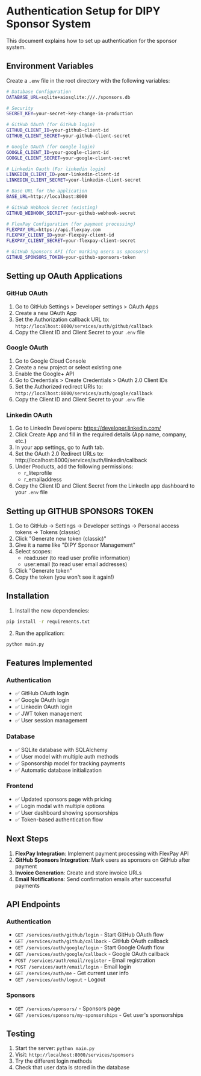 # Authentication Setup for DIPY Sponsor System

This document explains how to set up authentication for the sponsor system.

## Environment Variables

Create a `.env` file in the root directory with the following variables:

```bash
# Database Configuration
DATABASE_URL=sqlite+aiosqlite:///./sponsors.db

# Security
SECRET_KEY=your-secret-key-change-in-production

# GitHub OAuth (for GitHub login)
GITHUB_CLIENT_ID=your-github-client-id
GITHUB_CLIENT_SECRET=your-github-client-secret

# Google OAuth (for Google login)
GOOGLE_CLIENT_ID=your-google-client-id
GOOGLE_CLIENT_SECRET=your-google-client-secret

# Linkedin Oauth (For linkedin login)
LINKEDIN_CLIENT_ID=your-linkedin-client-id
LINKEDIN_CLIENT_SECRET=your-linkedin-client-secret

# Base URL for the application
BASE_URL=http://localhost:8000

# GitHub Webhook Secret (existing)
GITHUB_WEBHOOK_SECRET=your-github-webhook-secret

# FlexPay Configuration (for payment processing)
FLEXPAY_URL=https://api.flexpay.com
FLEXPAY_CLIENT_ID=your-flexpay-client-id
FLEXPAY_CLIENT_SECRET=your-flexpay-client-secret

# GitHub Sponsors API (for marking users as sponsors)
GITHUB_SPONSORS_TOKEN=your-github-sponsors-token
```

## Setting up OAuth Applications

### GitHub OAuth

1. Go to GitHub Settings > Developer settings > OAuth Apps
2. Create a new OAuth App
3. Set the Authorization callback URL to: `http://localhost:8000/services/auth/github/callback`
4. Copy the Client ID and Client Secret to your `.env` file

### Google OAuth

1. Go to Google Cloud Console
2. Create a new project or select existing one
3. Enable the Google+ API
4. Go to Credentials > Create Credentials > OAuth 2.0 Client IDs
5. Set the Authorized redirect URIs to: `http://localhost:8000/services/auth/google/callback`
6. Copy the Client ID and Client Secret to your `.env` file

### Linkedin OAuth

1. Go to LinkedIn Developers: https://developer.linkedin.com/
2. Click Create App and fill in the required details (App name, company, etc.)
3. In your app settings, go to Auth tab.
4. Set the OAuth 2.0 Redirect URLs to: http://localhost:8000/services/auth/linkedin/callback
5. Under Products, add the following permissions:
    - r_liteprofile
    - r_emailaddress
6. Copy the Client ID and Client Secret from the LinkedIn app dashboard to your `.env` file


## Setting up GITHUB SPONSORS TOKEN

1. Go to GitHub → Settings → Developer settings → Personal access tokens → Tokens (classic)
2. Click "Generate new token (classic)"
3. Give it a name like "DIPY Sponsor Management"
4. Select scopes:
   - read:user (to read user profile information)
   - user:email (to read user email addresses)
5. Click "Generate token"
6. Copy the token (you won't see it again!)

## Installation

1. Install the new dependencies:
```bash
pip install -r requirements.txt
```

2. Run the application:
```bash
python main.py
```

## Features Implemented

### Authentication
- ✅ GitHub OAuth login
- ✅ Google OAuth login
- ✅ Linkedin OAuth login
- ✅ JWT token management
- ✅ User session management

### Database
- ✅ SQLite database with SQLAlchemy
- ✅ User model with multiple auth methods
- ✅ Sponsorship model for tracking payments
- ✅ Automatic database initialization

### Frontend
- ✅ Updated sponsors page with pricing
- ✅ Login modal with multiple options
- ✅ User dashboard showing sponsorships
- ✅ Token-based authentication flow

## Next Steps

1. **FlexPay Integration**: Implement payment processing with FlexPay API
2. **GitHub Sponsors Integration**: Mark users as sponsors on GitHub after payment
3. **Invoice Generation**: Create and store invoice URLs
4. **Email Notifications**: Send confirmation emails after successful payments

## API Endpoints

### Authentication
- `GET /services/auth/github/login` - Start GitHub OAuth flow
- `GET /services/auth/github/callback` - GitHub OAuth callback
- `GET /services/auth/google/login` - Start Google OAuth flow
- `GET /services/auth/google/callback` - Google OAuth callback
- `POST /services/auth/email/register` - Email registration
- `POST /services/auth/email/login` - Email login
- `GET /services/auth/me` - Get current user info
- `GET /services/auth/logout` - Logout

### Sponsors
- `GET /services/sponsors/` - Sponsors page
- `GET /services/sponsors/my-sponsorships` - Get user's sponsorships

## Testing

1. Start the server: `python main.py`
2. Visit: `http://localhost:8000/services/sponsors`
3. Try the different login methods
4. Check that user data is stored in the database